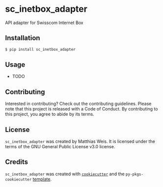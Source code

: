 # sc_inetbox_adapter

API adapter for Swisscom Internet Box

## Installation

```bash
$ pip install sc_inetbox_adapter
```

## Usage

- TODO

## Contributing

Interested in contributing? Check out the contributing guidelines. Please note that this project is released with a Code of Conduct. By contributing to this project, you agree to abide by its terms.

## License

`sc_inetbox_adapter` was created by Matthias Weis. It is licensed under the terms of the GNU General Public License v3.0 license.

## Credits

`sc_inetbox_adapter` was created with [`cookiecutter`](https://cookiecutter.readthedocs.io/en/latest/) and the `py-pkgs-cookiecutter` [template](https://github.com/py-pkgs/py-pkgs-cookiecutter).
